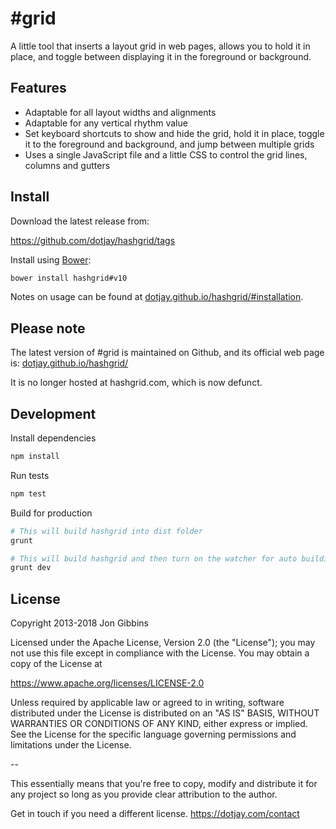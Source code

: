 # #grid #

A little tool that inserts a layout grid in web pages, allows you to hold it in place, and toggle between displaying it in the foreground or background.

## Features ##

 * Adaptable for all layout widths and alignments
 * Adaptable for any vertical rhythm value
 * Set keyboard shortcuts to show and hide the grid, hold it in place, toggle it to the foreground and background, and jump between multiple grids
 * Uses a single JavaScript file and a little CSS to control the grid lines, columns and gutters

## Install ##

Download the latest release from:

https://github.com/dotjay/hashgrid/tags

Install using [Bower](http://bower.io/):
```bash
bower install hashgrid#v10
```

Notes on usage can be found at [dotjay.github.io/hashgrid/#installation](https://dotjay.github.io/hashgrid/#installation).

## Please note ##

The latest version of #grid is maintained on Github, and its official web page is:
[dotjay.github.io/hashgrid/](https://dotjay.github.io/hashgrid/)

It is no longer hosted at hashgrid.com, which is now defunct.

## Development ##

Install dependencies
```bash
npm install
```

Run tests
```bash
npm test
```

Build for production
```bash
# This will build hashgrid into dist folder
grunt

# This will build hashgrid and then turn on the watcher for auto building
grunt dev
```

## License ##

Copyright 2013-2018 Jon Gibbins

Licensed under the Apache License, Version 2.0 (the "License");
you may not use this file except in compliance with the License.
You may obtain a copy of the License at

  https://www.apache.org/licenses/LICENSE-2.0

Unless required by applicable law or agreed to in writing, software
distributed under the License is distributed on an "AS IS" BASIS,
WITHOUT WARRANTIES OR CONDITIONS OF ANY KIND, either express or implied.
See the License for the specific language governing permissions and
limitations under the License.

--

This essentially means that you're free to copy, modify and distribute it for any project so long as you provide clear attribution to the author.

Get in touch if you need a different license.
https://dotjay.com/contact
